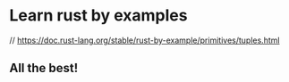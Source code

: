 # Learn rust by examples

// https://doc.rust-lang.org/stable/rust-by-example/primitives/tuples.html

## All the best!

